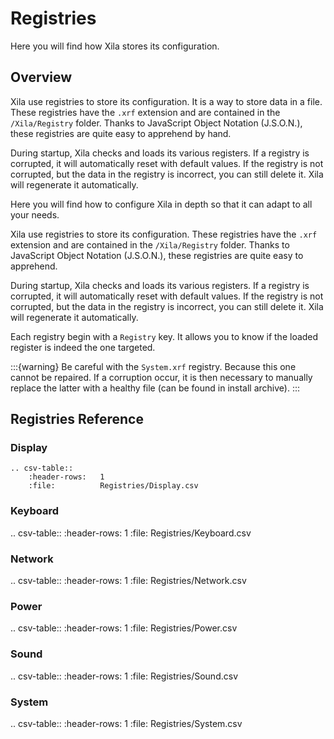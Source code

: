 # Registries

Here you will find how Xila stores its configuration.

## Overview

Xila use registries to store its configuration. It is a way to store data in a file. These registries have the ``.xrf`` extension and are contained in the ``/Xila/Registry`` folder. Thanks to JavaScript Object Notation (J.S.O.N.), these registries are quite easy to apprehend by hand.

During startup, Xila checks and loads its various registers. If a registry is corrupted, it will automatically reset with default values. If the registry is not corrupted, but the data in the registry is incorrect, you can still delete it. Xila will regenerate it automatically.

Here you will find how to configure Xila in depth so that it can adapt to all your needs.

Xila use registries to store its configuration.
These registries have the ``.xrf`` extension and are contained in the ``/Xila/Registry`` folder.
Thanks to JavaScript Object Notation (J.S.O.N.), these registries are quite easy to apprehend.

During startup, Xila checks and loads its various registers.
If a registry is corrupted, it will automatically reset with default values.
If the registry is not corrupted, but the data in the registry is incorrect, you can still delete it.
Xila will regenerate it automatically.

Each registry begin with a ``Registry`` key.
It allows you to know if the loaded register is indeed the one targeted.

:::{warning}
    Be careful with the ``System.xrf`` registry. Because this one cannot be repaired.
    If a corruption occur, it is then necessary to manually replace the latter with a healthy file (can be found in install archive).
:::

## Registries Reference


### Display

```
.. csv-table::
    :header-rows:   1
    :file:          Registries/Display.csv
```

### Keyboard

.. csv-table::
    :header-rows:   1
    :file:          Registries/Keyboard.csv

### Network

.. csv-table::
    :header-rows:   1
    :file:          Registries/Network.csv

### Power

.. csv-table::
    :header-rows:   1
    :file:          Registries/Power.csv

### Sound

.. csv-table::
    :header-rows:   1
    :file:          Registries/Sound.csv

### System

.. csv-table::
    :header-rows:   1
    :file:          Registries/System.csv



